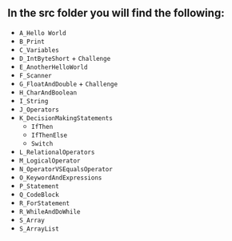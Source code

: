 ## In the src folder you will find the following:
- `A_Hello World`
- `B_Print`
- `C_Variables`
- `D_IntByteShort` + `Challenge`
- `E_AnotherHelloWorld`
- `F_Scanner`
- `G_FloatAndDouble` + `Challenge`
- `H_CharAndBoolean`
- `I_String`
- `J_Operators`
- `K_DecisionMakingStatements`  
    - `IfThen`
    - `IfThenElse`  
    - `Switch`
- `L_RelationalOperators`
- `M_LogicalOperator`
- `N_OperatorVSEqualsOperator`
- `O_KeywordAndExpressions`
- `P_Statement`
- `Q_CodeBlock`
- `R_ForStatement`
- `R_WhileAndDoWhile`
- `S_Array`
- `S_ArrayList`